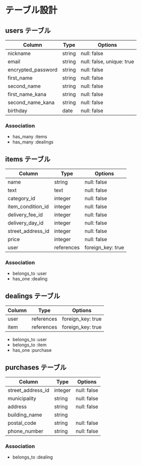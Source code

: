 # テーブル設計

## users テーブル

| Column              | Type   | Options                   |
| ------------------- | ------ | ------------------------- |
| nickname            | string | null: false               |
| email               | string | null: false, unique: true |
| encrypted_password  | string | null: false               |
| first_name          | string | null: false               |
| second_name         | string | null: false               |
| first_name_kana     | string | null: false               |
| second_name_kana    | string | null: false               |
| birthday            | date   | null: false               |

### Association

- has_many    :items
- has_many    :dealings

## items テーブル

| Column            | Type       | Options           |
| ----------------- | ---------- | ----------------- |
| name              | string     | null: false       |
| text              | text       | null: false       |
| category_id       | integer    | null: false       |
| item_condition_id | integer    | null: false       |
| delivery_fee_id   | integer    | null: false       |
| delivery_day_id   | integer    | null: false       |
| street_address_id | integer    | null: false       |
| price             | integer    | null: false       |
| user              | references | foreign_key: true |

### Association

- belongs_to :user
- has_one    :dealing

## dealings テーブル

| Column            | Type       | Options           |
| ----------------- | ---------- | ----------------- |
| user              | references | foreign_key: true |
| item              | references | foreign_key: true |

- belongs_to :user
- belongs_to :item
- has_one    :purchase

## purchases テーブル

| Column                 | Type       | Options     |
| ---------------------- | ---------- | ----------- |
| street_address_id      | integer    | null: false |
| municipality           | string     | null: false |
| address                | string     | null: false |
| building_name          | string     |             |
| postal_code            | string     | null: false |
| phone_number           | string     | null: false |

### Association

- belongs_to :dealing


